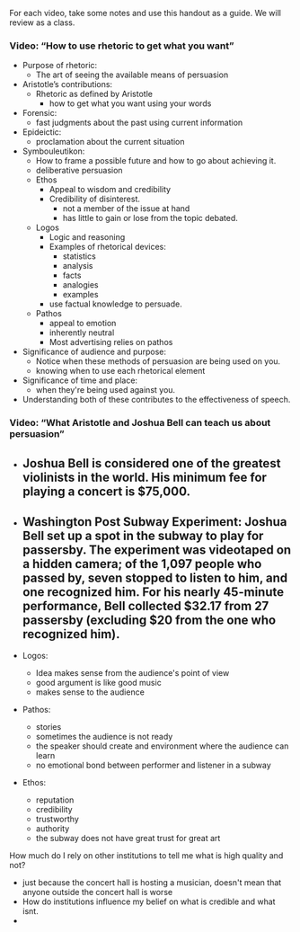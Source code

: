For each video, take some notes and use this handout as a guide. We will review as a class.

### Video: “How to use rhetoric to get what you want” 

- Purpose of rhetoric: 
	- The art of seeing the available means of persuasion
- Aristotle’s contributions:
	- Rhetoric as defined by Aristotle
		- how to get what you want using your words
- Forensic: 
	- fast judgments about the past using current information
- Epideictic:
	- proclamation about the current situation
- Symbouleutikon:
	- How to frame a possible future and how to go about achieving it.
	- deliberative persuasion
	- Ethos
		- Appeal to wisdom and credibility
		- Credibility of disinterest.
			- not a member of the issue at hand
			- has little to gain or lose from the topic debated.
	- Logos
		- Logic and reasoning
		- Examples of rhetorical devices:
			- statistics
			- analysis
			- facts
			- analogies
			- examples
		- use factual knowledge to persuade.
	- Pathos
		- appeal to emotion
		- inherently neutral
		- Most advertising relies on pathos
- Significance of audience and purpose:
	- Notice when these methods of persuasion are being used on you.
	- knowing when to use each rhetorical element    
- Significance of time and place:
	- when they're being used against you.
- Understanding both of these contributes to the effectiveness of speech.

### Video: “What Aristotle and Joshua Bell can teach us about persuasion”

- Joshua Bell is considered one of the greatest violinists in the world. His minimum fee for playing a concert is $75,000.
	- 
- Washington Post Subway Experiment: Joshua Bell set up a spot in the subway to play for passersby. The experiment was videotaped on a hidden camera; of the 1,097 people who passed by, seven stopped to listen to him, and one recognized him. For his nearly 45-minute performance, Bell collected $32.17 from 27 passersby (excluding $20 from the one who recognized him).
	- 
    
- Logos:
	- Idea makes sense from the audience's point of view
	- good argument is like good music
	- makes sense to the audience
    
- Pathos:
	- stories
	- sometimes the audience is not ready
	- the speaker should create and environment where the audience can learn
	- no emotional bond between performer and listener in a subway
    
- Ethos:
	- reputation
	- credibility
	- trustworthy
	- authority
	- the subway does not have great trust for great art

How much do I rely on other institutions to tell me what is high quality and not?
- just because the concert hall is hosting a musician, doesn't mean that anyone outside the concert hall is worse
- How do institutions influence my belief on what is credible and what isnt.
- 
